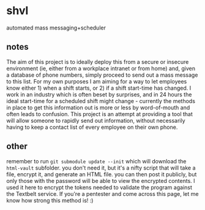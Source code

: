 # shvl
automated mass messaging+scheduler

## notes
The aim of this project is to ideally deploy this from a secure or insecure environment (ie, either from a workplace intranet or from home) and, given a database of phone numbers, simply proceed to send out a mass message to this list. For my own purposes I am aiming for a way to let employees know either 1) when a shift starts, or 2) if a shift start-time has changed. I work in an industry which is often beset by surprises, and in 24 hours the ideal start-time for a scheduled shift might change - currently the methods in place to get this information out is more or less by word-of-mouth and often leads to confusion. This project is an attempt at providing a tool that will allow someone to rapidly send out information, without necessarily having to keep a contact list of every employee on their own phone. 

## other
remember to run `git submodule update --init` which will download the `html-vault` subfolder. you don't need it, but it's a nifty script that will take a file, encrypt it, and generate an HTML file. you can then post it publicly, but only those with the password will be able to view the encrypted contents. I used it here to encrypt the tokens needed to validate the program against the Textbelt service. If you're a pentester and come across this page, let me know how strong this method is! :)


